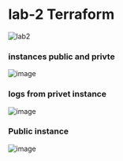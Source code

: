 # lab-2 Terraform
![lab2](https://user-images.githubusercontent.com/28235504/212475769-efa170a0-1d34-4ce5-845a-141c51eeea2a.png)


### instances public and privte
![image](https://user-images.githubusercontent.com/28235504/212475512-dd1169ba-ce9c-4daa-adb6-cc9064d045b3.png)


### logs from privet instance
![image](https://user-images.githubusercontent.com/28235504/212475473-bb7a3380-5fc0-49cb-8c26-63a6e2c9f442.png)

### Public instance
![image](https://user-images.githubusercontent.com/28235504/212475537-d0e6cd29-a1eb-401d-b76d-ee221d536f56.png)
